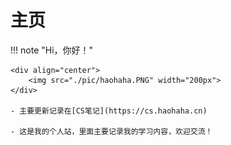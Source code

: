 # 主页

!!! note "Hi，你好！"

	<div align="center">
        <img src="./pic/haohaha.PNG" width="200px">
	</div>

    - 主要更新记录在[CS笔记](https://cs.haohaha.cn)

    - 这是我的个人站，里面主要记录我的学习内容，欢迎交流！
  
<!--

        - 学业规划：2025考研

   - BIGC 计算机科学与技术系 大四本科在读 -->

<!--
---

!!! bilibili "B站"

    [Bilibili-浩哈哈哈哈](https://space.bilibili.com/1436476753)

!!! wechat "公众号（没精力维护）"

    > 确实没时间更新，哈哈

    <div align="center">
	    <img src="./pic/QRCode.jpg" width="150px">
    </div>

-->